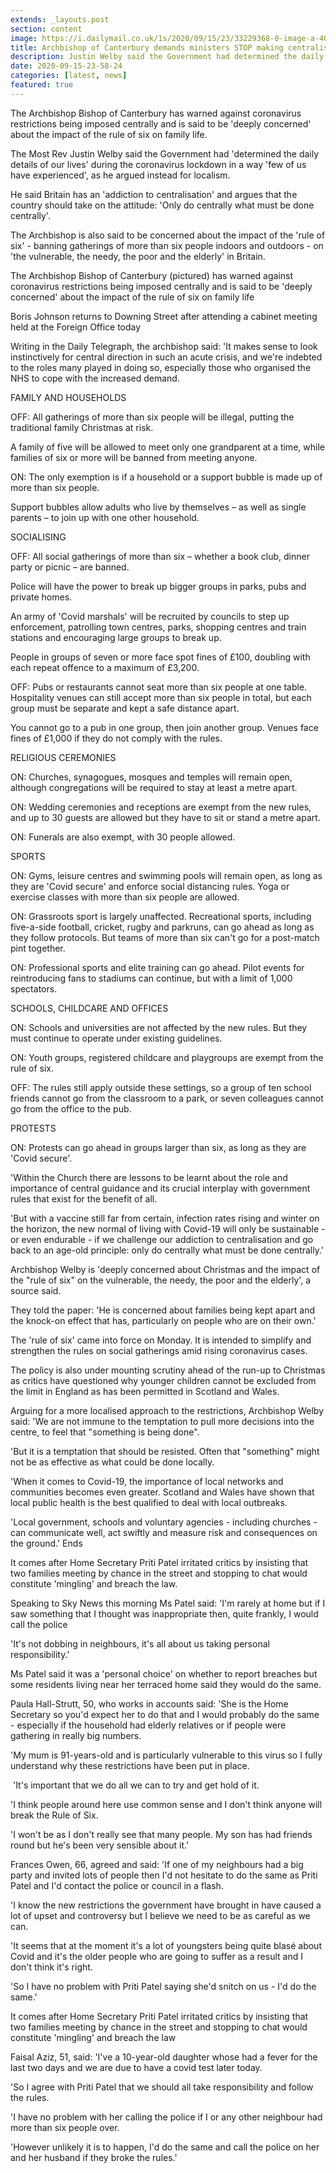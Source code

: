 ```yaml
---
extends: _layouts.post
section: content
image: https://i.dailymail.co.uk/1s/2020/09/15/23/33229368-0-image-a-40_1600210139594.jpg 
title: Archbishop of Canterbury demands ministers STOP making centralised coronavirus decisions 
description: Justin Welby said the Government had determined the daily details of our lives during lockdown in a way few of us have experienced, as he argued instead for localism. 
date: 2020-09-15-23-58-24 
categories: [latest, news] 
featured: true 
--- 
```

The Archbishop Bishop of Canterbury has warned against coronavirus restrictions being imposed centrally and is said to be 'deeply concerned' about the impact of the rule of six on family life.  

The Most Rev Justin Welby said the Government had 'determined the daily details of our lives' during the coronavirus lockdown in a way 'few of us have experienced', as he argued instead for localism.

He said Britain has an 'addiction to centralisation' and argues that the country should take on the attitude: 'Only do centrally what must be done centrally'.

The Archbishop is also said to be concerned about the impact of the 'rule of six' - banning gatherings of more than six people indoors and outdoors - on 'the vulnerable, the needy, the poor and the elderly' in Britain.

The Archbishop Bishop of Canterbury (pictured) has warned against coronavirus restrictions being imposed centrally and is said to be 'deeply concerned' about the impact of the rule of six on family life

Boris Johnson returns to Downing Street after attending a cabinet meeting held at the Foreign Office today

Writing in the Daily Telegraph, the archbishop said: 'It makes sense to look instinctively for central direction in such an acute crisis, and we're indebted to the roles many played in doing so, especially those who organised the NHS to cope with the increased demand.

FAMILY AND HOUSEHOLDS

OFF: All gatherings of more than six people will be illegal, putting the traditional family Christmas at risk.

A family of five will be allowed to meet only one grandparent at a time, while families of six or more will be banned from meeting anyone.

ON: The only exemption is if a household or a support bubble is made up of more than six people.

Support bubbles allow adults who live by themselves – as well as single parents – to join up with one other household.

SOCIALISING

OFF: All social gatherings of more than six – whether a book club, dinner party or picnic – are banned.

Police will have the power to break up bigger groups in parks, pubs and private homes.

An army of 'Covid marshals' will be recruited by councils to step up enforcement, patrolling town centres, parks, shopping centres and train stations and encouraging large groups to break up.

People in groups of seven or more face spot fines of £100, doubling with each repeat offence to a maximum of £3,200.

OFF: Pubs or restaurants cannot seat more than six people at one table. Hospitality venues can still accept more than six people in total, but each group must be separate and kept a safe distance apart.

You cannot go to a pub in one group, then join another group. Venues face fines of £1,000 if they do not comply with the rules.

RELIGIOUS CEREMONIES

ON: Churches, synagogues, mosques and temples will remain open, although congregations will be required to stay at least a metre apart.

ON: Wedding ceremonies and receptions are exempt from the new rules, and up to 30 guests are allowed but they have to sit or stand a metre apart.

ON: Funerals are also exempt, with 30 people allowed.

SPORTS

ON: Gyms, leisure centres and swimming pools will remain open, as long as they are 'Covid secure' and enforce social distancing rules. Yoga or exercise classes with more than six people are allowed.

ON: Grassroots sport is largely unaffected. Recreational sports, including five-a-side football, cricket, rugby and parkruns, can go ahead as long as they follow protocols. But teams of more than six can't go for a post-match pint together.

ON: Professional sports and elite training can go ahead. Pilot events for reintroducing fans to stadiums can continue, but with a limit of 1,000 spectators.

SCHOOLS, CHILDCARE AND OFFICES

ON: Schools and universities are not affected by the new rules. But they must continue to operate under existing guidelines.

ON: Youth groups, registered childcare and playgroups are exempt from the rule of six.

OFF: The rules still apply outside these settings, so a group of ten school friends cannot go from the classroom to a park, or seven colleagues cannot go from the office to the pub.

PROTESTS

ON: Protests can go ahead in groups larger than six, as long as they are 'Covid secure'.

'Within the Church there are lessons to be learnt about the role and importance of central guidance and its crucial interplay with government rules that exist for the benefit of all.

'But with a vaccine still far from certain, infection rates rising and winter on the horizon, the new normal of living with Covid-19 will only be sustainable - or even endurable - if we challenge our addiction to centralisation and go back to an age-old principle: only do centrally what must be done centrally.'

Archbishop Welby is 'deeply concerned about Christmas and the impact of the "rule of six" on the vulnerable, the needy, the poor and the elderly', a source said.

They told the paper: 'He is concerned about families being kept apart and the knock-on effect that has, particularly on people who are on their own.'

The 'rule of six' came into force on Monday. It is intended to simplify and strengthen the rules on social gatherings amid rising coronavirus cases.

The policy is also under mounting scrutiny ahead of the run-up to Christmas as critics have questioned why younger children cannot be excluded from the limit in England as has been permitted in Scotland and Wales.

Arguing for a more localised approach to the restrictions, Archbishop Welby said: 'We are not immune to the temptation to pull more decisions into the centre, to feel that "something is being done".

'But it is a temptation that should be resisted. Often that "something" might not be as effective as what could be done locally.

'When it comes to Covid-19, the importance of local networks and communities becomes even greater. Scotland and Wales have shown that local public health is the best qualified to deal with local outbreaks.

'Local government, schools and voluntary agencies - including churches - can communicate well, act swiftly and measure risk and consequences on the ground.' Ends

It comes after Home Secretary Priti Patel irritated critics by insisting that two families meeting by chance in the street and stopping to chat would constitute 'mingling' and breach the law.

Speaking to Sky News this morning Ms Patel said: 'I'm rarely at home but if I saw something that I thought was inappropriate then, quite frankly, I would call the police

'It's not dobbing in neighbours, it's all about us taking personal responsibility.'    

Ms Patel said it was a 'personal choice' on whether to report breaches but some residents living near her terraced home said they would do the same. 

Paula Hall-Strutt, 50, who works in accounts said: 'She is the Home Secretary so you'd expect her to do that and I would probably do the same - especially if the household had elderly relatives or if people were gathering in really big numbers.  

'My mum is 91-years-old and is particularly vulnerable to this virus so I fully understand why these restrictions have been put in place. 

 'It's important that we do all we can to try and get hold of it. 

'I think people around here use common sense and I don't think anyone will break the Rule of Six. 

'I won't be as I don't really see that many people. My son has had friends round but he's been very sensible about it.' 

Frances Owen, 66, agreed and said: 'If one of my neighbours had a big party and invited lots of people then I'd not hesitate to do the same as Priti Patel and I'd contact the police or council in a flash. 

'I know the new restrictions the government have brought in have caused a lot of upset and controversy but I believe we need to be as careful as we can. 

'It seems that at the moment it's a lot of youngsters being quite blasé about Covid and it's the older people who are going to suffer as a result and I don't think it's right.

'So I have no problem with Priti Patel saying she'd snitch on us - I'd do the same.'  

It comes after Home Secretary Priti Patel irritated critics by insisting that two families meeting by chance in the street and stopping to chat would constitute 'mingling' and breach the law 

Faisal Aziz, 51, said: 'I've a 10-year-old daughter whose had a fever for the last two days and we are due to have a covid test later today. 

'So I agree with Priti Patel that we should all take responsibility and follow the rules. 

'I have no problem with her calling the police if I or any other neighbour had more than six people over. 

'However unlikely it is to happen, I'd do the same and call the police on her and her husband if they broke the rules.'

